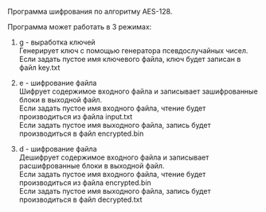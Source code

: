 Программа шифрования по алгоритму AES-128.  
  
Программа может работать в 3 режимах:  
  
1. g - выработка ключей  
Генерирует ключ с помощью генератора псевдослучайных чисел.  
Если задать пустое имя ключевого файла, ключ будет записан в файл key.txt  
  
2. e - шифрование файла  
Шифрует содержимое входного файла и записывает зашифрованные блоки в выходной файл.  
Если задать пустое имя входного файла, чтение будет производиться из файла input.txt  
Если задать пустое имя выходного файла, запись будет производиться в файл encrypted.bin  
  
3. d - шифрование файла  
Дешифрует содержимое входного файла и записывает расшифрованные блоки в выходной файл.  
Если задать пустое имя входного файла, чтение будет производиться из файла encrypted.bin  
Если задать пустое имя выходного файла, запись будет производиться в файл decrypted.txt  
